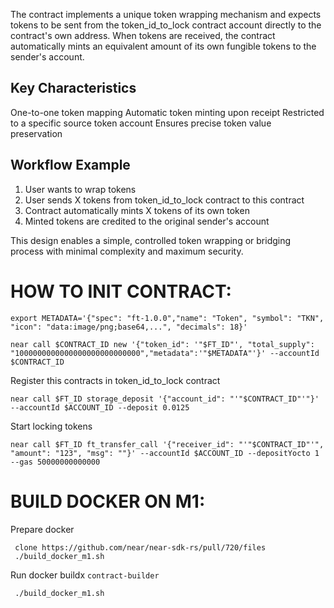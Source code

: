 The contract implements a unique token wrapping mechanism and expects tokens to be sent from the token_id_to_lock contract account directly to the contract's own address. When tokens are received, the contract automatically mints an equivalent amount of its own fungible tokens to the sender's account.

Key Characteristics
----

One-to-one token mapping
Automatic token minting upon receipt
Restricted to a specific source token account
Ensures precise token value preservation

Workflow Example
----

1. User wants to wrap tokens
2. User sends X tokens from token_id_to_lock contract to this contract
3. Contract automatically mints X tokens of its own token
4. Minted tokens are credited to the original sender's account

This design enables a simple, controlled token wrapping or bridging process with minimal complexity and maximum security.

HOW TO INIT CONTRACT:
===
```commandline
export METADATA='{"spec": "ft-1.0.0","name": "Token", "symbol": "TKN", "icon": "data:image/png;base64,...", "decimals": 18}'

near call $CONTRACT_ID new '{"token_id": '"$FT_ID"', "total_supply": "1000000000000000000000000000","metadata":'"$METADATA"'}' --accountId $CONTRACT_ID

```

Register this contracts in token_id_to_lock contract

```
near call $FT_ID storage_deposit '{"account_id": "'"$CONTRACT_ID"'"}' --accountId $ACCOUNT_ID --deposit 0.0125
```

Start locking tokens
```
near call $FT_ID ft_transfer_call '{"receiver_id": "'"$CONTRACT_ID"'", "amount": "123", "msg": ""}' --accountId $ACCOUNT_ID --depositYocto 1 --gas 50000000000000
```

BUILD DOCKER ON M1:
===
Prepare docker
```
 clone https://github.com/near/near-sdk-rs/pull/720/files
 ./build_docker_m1.sh
```

Run docker buildx `contract-builder`
``` 
 ./build_docker_m1.sh
```

